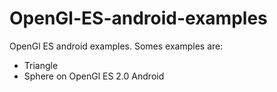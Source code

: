 # OpenGl-ES-android-examples
OpenGl ES android examples. Somes examples are:
* Triangle
* Sphere on OpenGl ES 2.0 Android 
